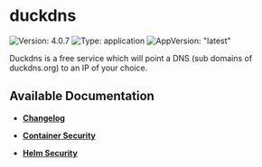 # duckdns

![Version: 4.0.7](https://img.shields.io/badge/Version-4.0.7-informational?style=flat-square) ![Type: application](https://img.shields.io/badge/Type-application-informational?style=flat-square) ![AppVersion: "latest"](https://img.shields.io/badge/AppVersion-"latest"-informational?style=flat-square)

Duckdns is a free service which will point a DNS (sub domains of duckdns.org) to an IP of your choice.

## Available Documentation

- [**Changelog**](CHANGELOG)

- [**Container Security**](container-security)

- [**Helm Security**](helm-security)

